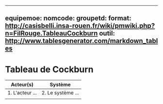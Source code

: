 
---
equipemoe: 
nomcode: 
groupetd: 
format: http://casisbelli.insa-rouen.fr/wiki/pmwiki.php?n=FilRouge.TableauCockburn
outil: http://www.tablesgenerator.com/markdown_tables
---
# Tableau de Cockburn

| Acteur(s)       | Système                        | 
|-----------------|--------------------------------|
| 1. L'acteur ... | 2. Le système ...              | 
|                 |                                |
